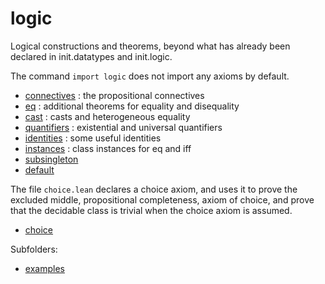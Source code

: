 logic
=====

Logical constructions and theorems, beyond what has already been
declared in init.datatypes and init.logic.

The command `import logic` does not import any axioms by default.

* [connectives](connectives.lean) : the propositional connectives
* [eq](eq.lean) : additional theorems for equality and disequality
* [cast](cast.lean) : casts and heterogeneous equality
* [quantifiers](quantifiers.lean) : existential and universal quantifiers
* [identities](identities.lean) : some useful identities
* [instances](instances.lean) : class instances for eq and iff
* [subsingleton](subsingleton.lean)
* [default](default.lean)

The file `choice.lean` declares a choice axiom, and uses it to
prove the excluded middle, propositional completeness, axiom of
choice, and prove that the decidable class is trivial when the
choice axiom is assumed.

* [choice](choice.lean)

Subfolders:

* [examples](examples/examples.md)